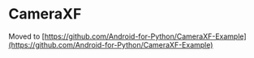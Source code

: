 CameraXF
========

Moved to [https://github.com/Android-for-Python/CameraXF-Example](https://github.com/Android-for-Python/CameraXF-Example)
